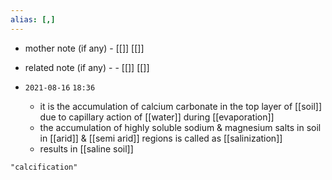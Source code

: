 ```yaml
---
alias: [,]
---
```

- mother note (if any)
		- [[]] [[]]
- related note (if any) -
		- [[]] [[]]


- `2021-08-16`  `18:36`
	- it is the accumulation of calcium carbonate in the top layer of [[soil]] due to capillary action of [[water]] during [[evaporation]]
	- the accumulation of highly soluble sodium & magnesium salts in soil in [[arid]] & [[semi arid]] regions is called as [[salinization]]
	- results in [[saline soil]]

```query
"calcification"
```
